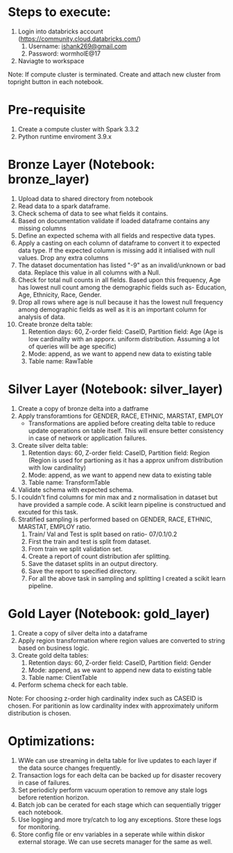 # Steps to execute:
1. Login into databricks account (https://community.cloud.databricks.com/)
   1. Username: ishank269@gmail.com
   2. Password: wormholE@17
2. Naviagte to workspace
   
Note: If compute cluster is terminated. Create and attach new cluster from topright button in each notebook.


# Pre-requisite 
1. Create a compute cluster with Spark 3.3.2
2. Python runtime enviroment 3.9.x

# Bronze Layer (Notebook: bronze_layer)
1. Upload data to shared directory from notebook
2. Read data to a spark dataframe.
3. Check schema of data to see what fields it contains.
4. Based on documentation validate if loaded dataframe contains any missing columns
5. Define an expected schema with all fields and respective data types. 
6. Apply a casting on each column of dataframe to convert it to expected data type. If the expected column is missing add it intialised with null values. Drop any extra columns
7. The dataset documentation has listed "-9" as an invalid/unknown or bad data. Replace this value in all columns with a Null.
8. Check for total null counts in all fields. Based upon this frequency, Age has lowest null count among the demographic fields such as- Education, Age, Ethnicity, Race, Gender. 
9. Drop all rows where age is null because it has the lowest null frequency among demographic fields as well as it is an important column for analysis of data. 
10. Create bronze delta table:
    1.  Retention days: 60, Z-order field: CaseID, Partition field: Age (Age is low cardinality with an apporx. uniform distribution. Assuming a lot of queries will be age specific)
    2.  Mode: append, as we want to append new data to existing table
    3.  Table name: RawTable

# Silver Layer (Notebook: silver_layer)
1. Create a copy of bronze delta into a datframe
2. Apply transforamtions for GENDER, RACE, ETHNIC, MARSTAT, EMPLOY
   - Transformations are applied before creating delta table to reduce update operations on table itself. This will ensure better consistency in case of network or application failures. 
3. Create silver delta table:
    1.  Retention days: 60, Z-order field: CaseID, Partition field: Region (Region is used for partioning as it has a approx unifrom distribution with low cardinality)
    2.  Mode: append, as we want to append new data to existing table
    3.  Table name: TransformTable
4. Validate schema with expected schema.
5. I couldn't find columns for min max and z normalisation in dataset but have provided a sample code. A scikit learn pipeline is constructued and excuted for this task.
6. Stratified sampling is performed based on GENDER, RACE, ETHNIC, MARSTAT, EMPLOY ratio. 
   1. Train/ Val and Test is split based on ratio- 07/0.1/0.2
   2. First the train and test is split from dataset.
   3. From train we split validation set.
   4. Create a report of count distribution afer splitting.
   5. Save the dataset splits in an output directory. 
   6. Save the report to specified directory.
   7. For all the above task in sampling and splitting I created a scikit learn pipeline.
   
# Gold Layer (Notebook: gold_layer)
1. Create a copy of silver delta into a dataframe
2. Apply region transformation where region values are converted to string based on business logic.
3. Create gold delta tables:
    1. Retention days: 60, Z-order field: CaseID, Partition field: Gender
    2. Mode: append, as we want to append new data to existing table
    3. Table name: ClientTable<RegionName>
4. Perform schema check for each table.


Note: For choosing z-order high cardinality index such as CASEID is chosen. For paritionin as low cardinality index with approximately uniform distribution is chosen. 


# Optimizations:
1. WWe can use streaming in delta table for live updates to each layer if the data source changes frequently. 
2. Transaction logs for each delta can be backed up for disaster recovery in case of failures. 
3. Set periodicly perform vacuum operation to remove any stale logs before retention horizon.
4. Batch job can be cerated for each stage which can sequentially trigger each notebook.
5. Use logging and more try/catch to log any exceptions. Store these logs for monitoring.
6. Store config file or env variables in a seperate while within diskor external storage. We can use secrets manager for the same as well.
